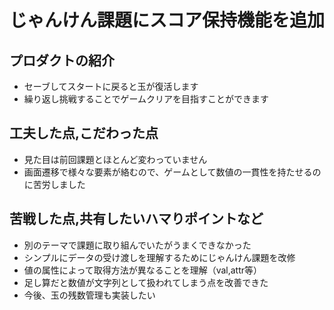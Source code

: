 # じゃんけん課題にスコア保持機能を追加
## プロダクトの紹介
- セーブしてスタートに戻ると玉が復活します
- 繰り返し挑戦することでゲームクリアを目指すことができます
## 工夫した点,こだわった点
- 見た目は前回課題とほとんど変わっていません
- 画面遷移で様々な要素が絡むので、ゲームとして数値の一貫性を持たせるのに苦労しました
## 苦戦した点,共有したいハマりポイントなど
- 別のテーマで課題に取り組んでいたがうまくできなかった
- シンプルにデータの受け渡しを理解するためにじゃんけん課題を改修
- 値の属性によって取得方法が異なることを理解（val,attr等）
- 足し算だと数値が文字列として扱われてしまう点を改善できた
- 今後、玉の残数管理も実装したい
